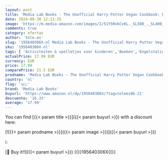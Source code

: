 ```yaml
---
layout: post
title: 'Media Lab Books - The Unofficial Harry Potter Vegan Cookbook: Extraordinary plant-based meals inspired by the Realm of Wizards and Witches'
date: 2024-09-30 12:11:25
image: 'https://m.media-amazon.com/images/I/51Y5RnkCv6L._SL500_._SL400_.jpg'
comments: true
category: ofertas
author: 'tole.es'
slug: '195640306X-nl Media Lab Books - The Unofficial Harry Potter Vegan...'
sku: '195640306X-nl'
tags: [ 'Activiteiten & spelletjes voor kinderen','Boeken','Engelstalige boeken','Featured Categories','Films voor kinderen','Hobbys, kunstnijverheid & huis','Kinderboeken','Kinderboeken over knutselen & hobbys','Kinderboeken over podiumkunsten','Koken & bakken voor kinderen','Kookboeken, eten & wijn','Kunst & muziek voor kinderen','Vegetarisch voedsel','media lab books','🇳🇱', ]
actualPrice: 17.99 EUR
currency: EUR
price: 17.99
comparePrice: 21.5 EUR
prodname: 'Media Lab Books - The Unofficial Harry Potter Vegan Cookbook: Extraordinary plant-based meals inspired by the Realm of Wizards and Witches'
country: 'nl'
flag: '🇳🇱'
brand: 'Media Lab Books'
buyurl: 'https://www.amazon.nl/dp/195640306X/?tag=tolees0b-21'
descuento: '16.33'
average: '17.99'
---
```


You can find [{{< param title >}}]({{< param buyurl >}}) with a discount here:

[![{{< param prodname >}}]({{< param image >}})]({{< param buyurl >}})

ℹ️:


[🛒 Buy it!!]({{< param buyurl >}})
{{<world>}}195640306X{{</world>}}
